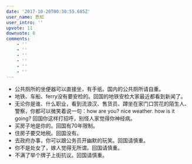 ```yaml
---
date: '2017-10-20T00:30:55.685Z'
user_name: 悉知
user_intro: ''
upvote: 11
downvote: 0
comments:
    - ''
    - ''
    - ''
    - ''
    - ''
    - ''
---
```


*   公共厕所的坐便器可以直接坐，有手纸。国内的公共厕所请自重。
*   地铁、车船、ferry没有要安检的。回国的地铁安检大家最近都看到新闻了。
*   无论你是谁、什么职业，看到流浪汉、售货员、蹲坐在家门口赏花的陌生人、警察，你都可以微笑着说一句：how are you? nice weather. how is it going? 回国你这样打招呼，别怪人家觉得你神经病。
*   买房子地是你的。回国有70年限制。
*   住房子要交地税。回国没有。
*   去政府办事，你可以跟公务员开幽默的玩笑。回国请慎重。
*   你不是处女了，嫁人觉得无所谓。回国请慎重。
*   不满了举个牌子上街抗议。回国请慎重。
